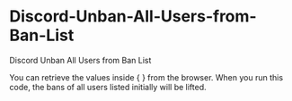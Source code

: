 # Discord-Unban-All-Users-from-Ban-List
Discord Unban All Users from Ban List

You can retrieve the values inside { } from the browser. When you run this code, the bans of all users listed initially will be lifted.
